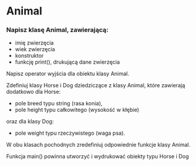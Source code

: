 # Animal

### Napisz klasę Animal, zawierającą:

* imię zwierzęcia
* wiek zwierzęcia
* konstruktor
* funkcję print(), drukującą dane zwierzęcia

Napisz operator wyjścia dla obiektu klasy Animal.

Zdefiniuj klasy Horse i Dog dziedziczące z klasy Animal, które zawierają dodatkowo dla Horse: 
* pole breed typu string (rasa konia),
* pole height typu całkowitego (wysokość w kłębie)

oraz dla klasy Dog:
* pole weight typu rzeczywistego (waga psa).

W obu klasach pochodnych zredefiniuj odpowiednie funkcje klasy Animal.

Funkcja main() powinna utworzyć i wydrukować obiekty typu Horse i Dog
